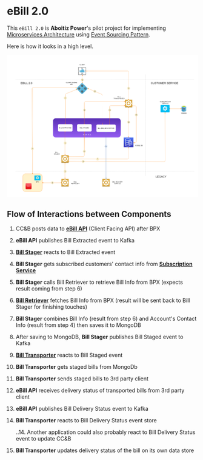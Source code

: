 # eBill 2.0

This `eBill 2.0` is **Aboitiz Power**'s pilot project for implementing [Microservices Architecture](https://martinfowler.com/articles/microservices.html) using [Event Sourcing Pattern](https://www.martinfowler.com/eaaDev/EventSourcing.html).

Here is how it looks in a high level.

<img src="https://github.com/sbamihan/build/blob/master/eBill/diagrams/architecture.png" width="1020"></a>
<br/>

## Flow of Interactions between Components

1. CC&B posts data to [**eBill API**](https://github.com/sbamihan/build/tree/master/eBill/ebill-api) (Client Facing API) after BPX
2. **eBill API** publishes Bill Extracted event to Kafka
3. [**Bill Stager**](https://github.com/sbamihan/build/tree/master/eBill/bill-stager) reacts to Bill Extracted event
4. **Bill Stager** gets subscribed customers' contact info from [**Subscription Service**](https://github.com/sbamihan/build/tree/master/eBill/subscription-service)
5. **Bill Stager** calls Bill Retriever to retrieve Bill Info from BPX (expects result coming from step 6)
6. [**Bill Retriever**](https://github.com/sbamihan/build/tree/master/eBill/bill-retriever) fetches Bill Info from BPX (result will be sent back to Bill Stager for finishing touches)
7. **Bill Stager** combines Bill Info (result from step 6) and Account's Contact Info (result from step 4) then saves it to MongoDB
8. After saving to MongoDB, **Bill Stager** publishes Bill Staged event to Kafka
9. [**Bill Transporter**](https://github.com/sbamihan/build/tree/master/eBill/bill-transporter) reacts to Bill Staged event
10. **Bill Transporter** gets staged bills from MongoDb
11. **Bill Transporter** sends staged bills to 3rd party client
12. **eBill API** receives delivery status of transported bills from 3rd party client
13. **eBill API** publishes Bill Delivery Status event to Kafka
14. **Bill Transporter** reacts to Bill Delivery Status event store

    ..14. Another application could also probably react to Bill Delivery Status event to update CC&B
    
15. **Bill Transporter** updates delivery status of the bill on its own data store